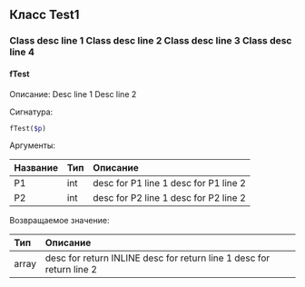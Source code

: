 ## Класс Test1

### Class desc line 1 Class desc line 2 Class desc line 3 Class desc line 4

#### fTest

Описание: 
Desc line 1 Desc line 2

Сигнатура: 

```php
fTest($p)
```
Аргументы: 

| Название | Тип | Описание |
| :--- | :--- | :--- |
| P1 | int | desc for P1 line 1 desc for P1 line 2 |
| P2 | int | desc for P2 line 1 desc for P2 line 2 |
Возвращаемое значение: 

| Тип | Описание |
| :--- | :--- |
| array | desc for return INLINE desc for return line 1 desc for return line 2 |
